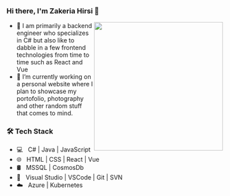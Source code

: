 
### Hi there, I'm Zakeria Hirsi 👋
<img width="300" src="https://github.com/ZakeriaHirsi/ZakeriaHirsi/assets/26385570/0dc3dd62-1a02-4db0-b556-9de5efd79d12" align="right"/>

- 💼 I am primarily a backend engineer who specializes in C# but also like to dabble in a few frontend technologies from time to time such as React and Vue
- 🔭 I’m currently working on a personal website where I plan to showcase my portofolio, photography and other random stuff that comes to mind.

<h3>🛠 Tech Stack</h3>

- 💻 &nbsp; C# | Java | JavaScript
- 🌐 &nbsp; HTML | CSS | React | Vue 
- 🛢  &nbsp; MSSQL | CosmosDb
- 🔧 &nbsp; Visual Studio | VSCode | Git | SVN
- ☁️ &nbsp; Azure | Kubernetes
<!--
**ZakeriaHirsi/ZakeriaHirsi** is a ✨ _special_ ✨ repository because its `README.md` (this file) appears on your GitHub profile.

Here are some ideas to get you started:

- 🔭 I’m currently working on ...
- 🌱 I’m currently learning ...
- 👯 I’m looking to collaborate on ...
- 🤔 I’m looking for help with ...
- 💬 Ask me about ...
- 📫 How to reach me: ...
- 😄 Pronouns: ...
- ⚡ Fun fact: ...
-->

